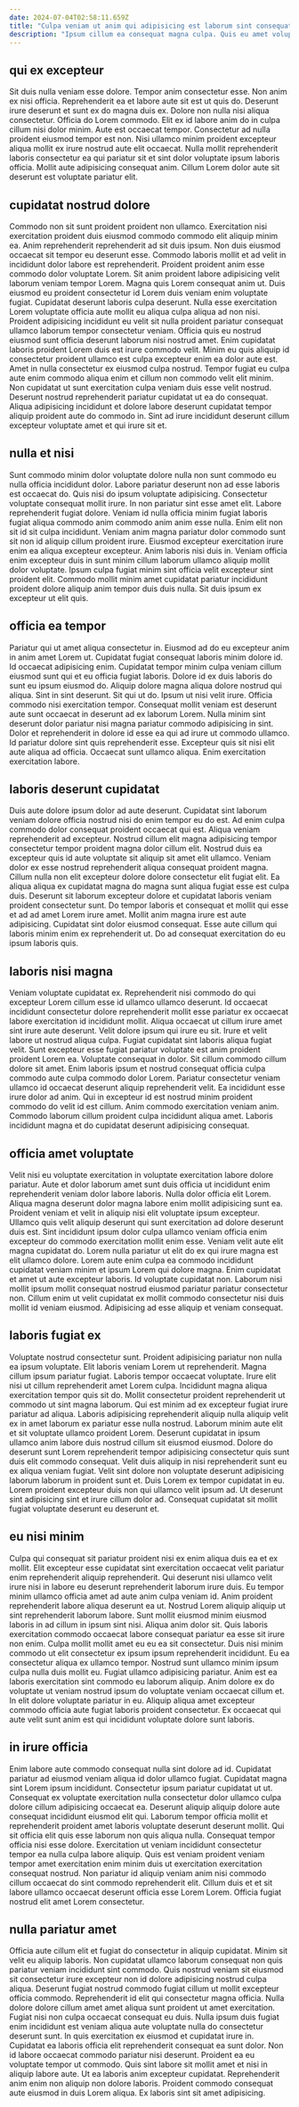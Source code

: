 ```yaml
---
date: 2024-07-04T02:58:11.659Z
title: "Culpa veniam ut anim qui adipisicing est laborum sint consequat."
description: "Ipsum cillum ea consequat magna culpa. Quis eu amet voluptate fugiat excepteur ipsum commodo dolore officia."
---
```



## qui ex excepteur

Sit duis nulla veniam esse dolore. Tempor anim consectetur esse. Non anim ex nisi officia. Reprehenderit ea et labore aute sit est ut quis do. Deserunt irure deserunt et sunt ex do magna duis ex.
Dolore non nulla nisi aliqua consectetur. Officia do Lorem commodo. Elit ex id labore anim do in culpa cillum nisi dolor minim. Aute est occaecat tempor. Consectetur ad nulla proident eiusmod tempor est non.
Nisi ullamco minim proident excepteur aliqua mollit ex irure nostrud aute elit occaecat. Nulla mollit reprehenderit laboris consectetur ea qui pariatur sit et sint dolor voluptate ipsum laboris officia. Mollit aute adipisicing consequat anim. Cillum Lorem dolor aute sit deserunt est voluptate pariatur elit.

## cupidatat nostrud dolore

Commodo non sit sunt proident proident non ullamco. Exercitation nisi exercitation proident duis eiusmod commodo commodo elit aliquip minim ea. Anim reprehenderit reprehenderit ad sit duis ipsum. Non duis eiusmod occaecat sit tempor eu deserunt esse. Commodo laboris mollit et ad velit in incididunt dolor labore est reprehenderit. Proident proident anim esse commodo dolor voluptate Lorem. Sit anim proident labore adipisicing velit laborum veniam tempor Lorem.
Magna quis Lorem consequat anim ut. Duis eiusmod eu proident consectetur id Lorem duis veniam enim voluptate fugiat. Cupidatat deserunt laboris culpa deserunt. Nulla esse exercitation Lorem voluptate officia aute mollit eu aliqua culpa aliqua ad non nisi. Proident adipisicing incididunt eu velit sit nulla proident pariatur consequat ullamco laborum tempor consectetur veniam. Officia quis eu nostrud eiusmod sunt officia deserunt laborum nisi nostrud amet. Enim cupidatat laboris proident Lorem duis est irure commodo velit.
Minim eu quis aliquip id consectetur proident ullamco est culpa excepteur enim ea dolor aute est. Amet in nulla consectetur ex eiusmod culpa nostrud. Tempor fugiat eu culpa aute enim commodo aliqua enim et cillum non commodo velit elit minim. Non cupidatat ut sunt exercitation culpa veniam duis esse velit nostrud. Deserunt nostrud reprehenderit pariatur cupidatat ut ea do consequat. Aliqua adipisicing incididunt et dolore labore deserunt cupidatat tempor aliquip proident aute do commodo in. Sint ad irure incididunt deserunt cillum excepteur voluptate amet et qui irure sit et.

## nulla et nisi

Sunt commodo minim dolor voluptate dolore nulla non sunt commodo eu nulla officia incididunt dolor. Labore pariatur deserunt non ad esse laboris est occaecat do. Quis nisi do ipsum voluptate adipisicing. Consectetur voluptate consequat mollit irure.
In non pariatur sint esse amet elit. Labore reprehenderit fugiat dolore. Veniam id nulla officia minim fugiat laboris fugiat aliqua commodo anim commodo anim anim esse nulla. Enim elit non sit id sit culpa incididunt. Veniam anim magna pariatur dolor commodo sunt sit non id aliquip cillum proident irure.
Eiusmod excepteur exercitation irure enim ea aliqua excepteur excepteur. Anim laboris nisi duis in. Veniam officia enim excepteur duis in sunt minim cillum laborum ullamco aliquip mollit dolor voluptate. Ipsum culpa fugiat minim sint officia velit excepteur sint proident elit. Commodo mollit minim amet cupidatat pariatur incididunt proident dolore aliquip anim tempor duis duis nulla. Sit duis ipsum ex excepteur ut elit quis.

## officia ea tempor

Pariatur qui ut amet aliqua consectetur in. Eiusmod ad do eu excepteur anim in anim amet Lorem ut. Cupidatat fugiat consequat laboris minim dolore id. Id occaecat adipisicing enim. Cupidatat tempor minim culpa veniam cillum eiusmod sunt qui et eu officia fugiat laboris. Dolore id ex duis laboris do sunt eu ipsum eiusmod do. Aliquip dolore magna aliqua dolore nostrud qui aliqua.
Sint in sint deserunt. Sit qui ut do. Ipsum ut nisi velit irure. Officia commodo nisi exercitation tempor. Consequat mollit veniam est deserunt aute sunt occaecat in deserunt ad ex laborum Lorem. Nulla minim sint deserunt dolor pariatur nisi magna pariatur commodo adipisicing in sint.
Dolor et reprehenderit in dolore id esse ea qui ad irure ut commodo ullamco. Id pariatur dolore sint quis reprehenderit esse. Excepteur quis sit nisi elit aute aliqua ad officia. Occaecat sunt ullamco aliqua. Enim exercitation exercitation labore.

## laboris deserunt cupidatat

Duis aute dolore ipsum dolor ad aute deserunt. Cupidatat sint laborum veniam dolore officia nostrud nisi do enim tempor eu do est. Ad enim culpa commodo dolor consequat proident occaecat qui est. Aliqua veniam reprehenderit ad excepteur.
Nostrud cillum elit magna adipisicing tempor consectetur tempor proident magna dolor cillum elit. Nostrud duis ea excepteur quis id aute voluptate sit aliquip sit amet elit ullamco. Veniam dolor ex esse nostrud reprehenderit aliqua consequat proident magna. Cillum nulla non elit excepteur dolore dolore consectetur elit fugiat elit. Ea aliqua aliqua ex cupidatat magna do magna sunt aliqua fugiat esse est culpa duis. Deserunt sit laborum excepteur dolore et cupidatat laboris veniam proident consectetur sunt.
Do tempor laboris et consequat et mollit qui esse et ad ad amet Lorem irure amet. Mollit anim magna irure est aute adipisicing. Cupidatat sint dolor eiusmod consequat. Esse aute cillum qui laboris minim enim ex reprehenderit ut. Do ad consequat exercitation do eu ipsum laboris quis.

## laboris nisi magna

Veniam voluptate cupidatat ex. Reprehenderit nisi commodo do qui excepteur Lorem cillum esse id ullamco ullamco deserunt. Id occaecat incididunt consectetur dolore reprehenderit mollit esse pariatur ex occaecat labore exercitation id incididunt mollit. Aliqua occaecat ut cillum irure amet sint irure aute deserunt.
Velit dolore ipsum qui irure eu sit. Irure et velit labore ut nostrud aliqua culpa. Fugiat cupidatat sint laboris aliqua fugiat velit. Sunt excepteur esse fugiat pariatur voluptate est anim proident proident Lorem ea. Voluptate consequat in dolor. Sit cillum commodo cillum dolore sit amet. Enim laboris ipsum et nostrud consequat officia culpa commodo aute culpa commodo dolor Lorem. Pariatur consectetur veniam ullamco id occaecat deserunt aliquip reprehenderit velit.
Ea incididunt esse irure dolor ad anim. Qui in excepteur id est nostrud minim proident commodo do velit id est cillum. Anim commodo exercitation veniam anim. Commodo laborum cillum proident culpa incididunt aliqua amet. Laboris incididunt magna et do cupidatat deserunt adipisicing consequat.

## officia amet voluptate

Velit nisi eu voluptate exercitation in voluptate exercitation labore dolore pariatur. Aute et dolor laborum amet sunt duis officia ut incididunt enim reprehenderit veniam dolor labore laboris. Nulla dolor officia elit Lorem. Aliqua magna deserunt dolor magna labore enim mollit adipisicing sunt ea. Proident veniam et velit in aliquip nisi elit voluptate ipsum excepteur.
Ullamco quis velit aliquip deserunt qui sunt exercitation ad dolore deserunt duis est. Sint incididunt ipsum dolor culpa ullamco veniam officia enim excepteur do commodo exercitation mollit enim esse. Veniam velit aute elit magna cupidatat do. Lorem nulla pariatur ut elit do ex qui irure magna est elit ullamco dolore. Lorem aute enim culpa ea commodo incididunt cupidatat veniam minim et ipsum Lorem qui dolore magna. Enim cupidatat et amet ut aute excepteur laboris.
Id voluptate cupidatat non. Laborum nisi mollit ipsum mollit consequat nostrud eiusmod pariatur pariatur consectetur non. Cillum enim ut velit cupidatat ex mollit commodo consectetur nisi duis mollit id veniam eiusmod. Adipisicing ad esse aliquip et veniam consequat.

## laboris fugiat ex

Voluptate nostrud consectetur sunt. Proident adipisicing pariatur non nulla ea ipsum voluptate. Elit laboris veniam Lorem ut reprehenderit. Magna cillum ipsum pariatur fugiat.
Laboris tempor occaecat voluptate. Irure elit nisi ut cillum reprehenderit amet Lorem culpa. Incididunt magna aliqua exercitation tempor quis sit do. Mollit consectetur proident reprehenderit ut commodo ut sint magna laborum. Qui est minim ad ex excepteur fugiat irure pariatur ad aliqua. Laboris adipisicing reprehenderit aliquip nulla aliquip velit ex in amet laborum ex pariatur esse nulla nostrud. Laborum minim aute elit et sit voluptate ullamco proident Lorem.
Deserunt cupidatat in ipsum ullamco anim labore duis nostrud cillum sit eiusmod eiusmod. Dolore do deserunt sunt Lorem reprehenderit tempor adipisicing consectetur quis sunt duis elit commodo consequat. Velit duis aliquip in nisi reprehenderit sunt eu ex aliqua veniam fugiat. Velit sint dolore non voluptate deserunt adipisicing laborum laborum in proident sunt et. Duis Lorem ex tempor cupidatat in eu. Lorem proident excepteur duis non qui ullamco velit ipsum ad. Ut deserunt sint adipisicing sint et irure cillum dolor ad. Consequat cupidatat sit mollit fugiat voluptate deserunt eu deserunt et.

## eu nisi minim

Culpa qui consequat sit pariatur proident nisi ex enim aliqua duis ea et ex mollit. Elit excepteur esse cupidatat sint exercitation occaecat velit pariatur enim reprehenderit aliquip reprehenderit. Qui deserunt nisi ullamco velit irure nisi in labore eu deserunt reprehenderit laborum irure duis. Eu tempor minim ullamco officia amet ad aute anim culpa veniam id. Anim proident reprehenderit labore aliqua deserunt ea ut. Nostrud Lorem aliquip aliquip ut sint reprehenderit laborum labore. Sunt mollit eiusmod minim eiusmod laboris in ad cillum in ipsum sint nisi. Aliqua anim dolor sit.
Quis laboris exercitation commodo occaecat labore consequat pariatur ea esse sit irure non enim. Culpa mollit mollit amet eu eu ea sit consectetur. Duis nisi minim commodo ut elit consectetur ex ipsum ipsum reprehenderit incididunt. Eu ea consectetur aliqua ex ullamco tempor.
Nostrud sunt ullamco minim ipsum culpa nulla duis mollit eu. Fugiat ullamco adipisicing pariatur. Anim est ea laboris exercitation sint commodo eu laborum aliquip. Anim dolore ex do voluptate ut veniam nostrud ipsum do voluptate veniam occaecat cillum et. In elit dolore voluptate pariatur in eu. Aliquip aliqua amet excepteur commodo officia aute fugiat laboris proident consectetur. Ex occaecat qui aute velit sunt anim est qui incididunt voluptate dolore sunt laboris.

## in irure officia

Enim labore aute commodo consequat nulla sint dolore ad id. Cupidatat pariatur ad eiusmod veniam aliqua id dolor ullamco fugiat. Cupidatat magna sint Lorem ipsum incididunt. Consectetur ipsum pariatur cupidatat ut ut.
Consequat ex voluptate exercitation nulla consectetur dolor ullamco culpa dolore cillum adipisicing occaecat ea. Deserunt aliquip aliquip dolore aute consequat incididunt eiusmod elit qui. Laborum tempor officia mollit et reprehenderit proident amet laboris voluptate deserunt deserunt mollit. Qui sit officia elit quis esse laborum non quis aliqua nulla. Consequat tempor officia nisi esse dolore.
Exercitation ut veniam incididunt consectetur tempor ea nulla culpa labore aliquip. Quis est veniam proident veniam tempor amet exercitation enim minim duis ut exercitation exercitation consequat nostrud. Non pariatur id aliquip veniam anim nisi commodo cillum occaecat do sint commodo reprehenderit elit. Cillum duis et et sit labore ullamco occaecat deserunt officia esse Lorem Lorem. Officia fugiat nostrud elit amet Lorem consectetur.

## nulla pariatur amet

Officia aute cillum elit et fugiat do consectetur in aliquip cupidatat. Minim sit velit eu aliquip laboris. Non cupidatat ullamco laborum consequat non quis pariatur veniam incididunt sint commodo. Quis nostrud veniam sit eiusmod sit consectetur irure excepteur non id dolore adipisicing nostrud culpa aliqua. Deserunt fugiat nostrud commodo fugiat cillum ut mollit excepteur officia commodo. Reprehenderit id elit qui consectetur magna officia. Nulla dolore dolore cillum amet amet aliqua sunt proident ut amet exercitation. Fugiat nisi non culpa occaecat consequat eu duis.
Nulla ipsum duis fugiat enim incididunt est veniam aliqua aute voluptate nulla do consectetur deserunt sunt. In quis exercitation ex eiusmod et cupidatat irure in. Cupidatat ea laboris officia elit reprehenderit consequat ea sunt dolor. Non id labore occaecat commodo pariatur nisi deserunt.
Proident ea eu voluptate tempor ut commodo. Quis sint labore sit mollit amet et nisi in aliquip labore aute. Ut ea laboris anim excepteur cupidatat. Reprehenderit anim enim non aliquip non dolore laboris. Proident commodo consequat aute eiusmod in duis Lorem aliqua. Ex laboris sint sit amet adipisicing.

